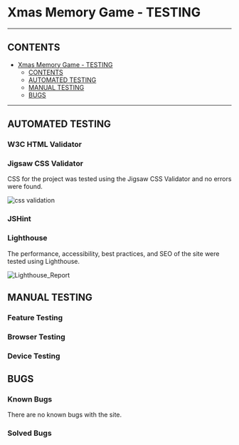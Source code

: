 # Xmas Memory Game - TESTING
---

## CONTENTS

- [Xmas Memory Game - TESTING](#xmas-memory-game---testing)
  - [CONTENTS](#contents)
  - [AUTOMATED TESTING](#automated-testing)
  - [MANUAL TESTING](#manual-testing)
  - [BUGS](#bugs)

---

## AUTOMATED TESTING
### W3C HTML Validator

### Jigsaw CSS Validator
CSS for the project was tested using the Jigsaw CSS Validator and no errors were found.

![css validation](https://github.com/Jem212Mac/CI_Project_2_Xmas_Memory_Game/assets/89839563/b2e84fdd-f94e-45c0-8fc0-08dee0b9dcbb)

### JSHint

### Lighthouse
The performance, accessibility, best practices, and SEO of the site were tested using Lighthouse.

![Lighthouse_Report](https://github.com/Jem212Mac/CI_Project_2_Xmas_Memory_Game/assets/89839563/51123828-3b4c-4a33-bfec-9299bc479bf3)


## MANUAL TESTING
### Feature Testing

### Browser Testing

### Device Testing


## BUGS
### Known Bugs
There are no known bugs with the site.

### Solved Bugs
